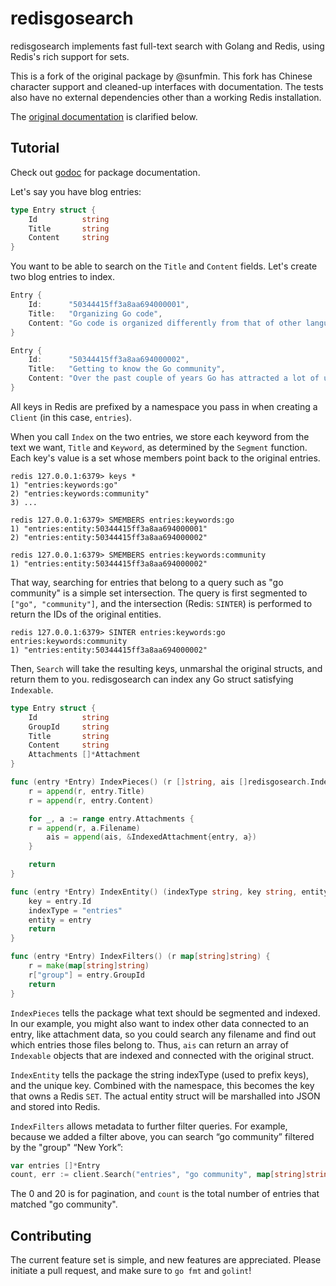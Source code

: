 # redisgosearch

redisgosearch implements fast full-text search with Golang and Redis, using Redis's rich support for sets.

This is a fork of the original package by @sunfmin. This fork has Chinese character support and cleaned-up interfaces with documentation. The tests also have no external dependencies other than a working Redis installation.

The [original documentation](https://theplant.jp/en/blogs/13-techforce-making-a-simple-full-text-search-with-golang-and-redis) is clarified below.

## Tutorial

Check out [godoc](http://godoc.org/github.com/purohit/redisgosearch) for package documentation.

Let's say you have blog entries:

```go
type Entry struct {
    Id          string
    Title       string
    Content     string
}
```

You want to be able to search on the `Title` and `Content` fields. Let's create two blog entries to index.

```go
Entry {
    Id:      "50344415ff3a8aa694000001",
    Title:   "Organizing Go code",
    Content: "Go code is organized differently from that of other languages. This post discusses",
}

Entry {
    Id:      "50344415ff3a8aa694000002",
    Title:   "Getting to know the Go community",
    Content: "Over the past couple of years Go has attracted a lot of users and contributors",
}
```

All keys in Redis are prefixed by a namespace you pass in when creating a `Client` (in this case, `entries`).

When you call `Index` on the two entries, we store each keyword from the text we want, `Title` and `Keyword`, as determined by the `Segment` function. Each key's value is a set whose members point back to the original entries.

```
redis 127.0.0.1:6379> keys *
1) "entries:keywords:go"
2) "entries:keywords:community"
3) ...

redis 127.0.0.1:6379> SMEMBERS entries:keywords:go
1) "entries:entity:50344415ff3a8aa694000001"
2) "entries:entity:50344415ff3a8aa694000002"

redis 127.0.0.1:6379> SMEMBERS entries:keywords:community
1) "entries:entity:50344415ff3a8aa694000002"
```

That way, searching for entries that belong to a query such as "go community" is a simple set intersection. The query is first segmented to `["go", "community"]`, and the intersection (Redis: `SINTER`) is performed to return the IDs of the original entities.

```
redis 127.0.0.1:6379> SINTER entries:keywords:go entries:keywords:community
1) "entries:entity:50344415ff3a8aa694000002"
```
Then, `Search` will take the resulting keys, unmarshal the original structs,
and return them to you. redisgosearch can index any Go struct satisfying `Indexable`.

```go
type Entry struct {
    Id          string
    GroupId     string
    Title       string
    Content     string
    Attachments []*Attachment
}

func (entry *Entry) IndexPieces() (r []string, ais []redisgosearch.Indexable) {
    r = append(r, entry.Title)
    r = append(r, entry.Content)

    for _, a := range entry.Attachments {
    r = append(r, a.Filename)
        ais = append(ais, &IndexedAttachment{entry, a})
    }

    return
}

func (entry *Entry) IndexEntity() (indexType string, key string, entity interface{}) {
    key = entry.Id
    indexType = "entries"
    entity = entry
    return
}

func (entry *Entry) IndexFilters() (r map[string]string) {
    r = make(map[string]string)
    r["group"] = entry.GroupId
    return
}
```

`IndexPieces` tells the package what text should be segmented and indexed. In our example, you might also want to index other data connected to an entry, like attachment data, so you could search any filename and find out which entries those files belong to. Thus, `ais` can return an array of `Indexable` objects that are indexed and connected with the original struct.

`IndexEntity` tells the package the string indexType (used to prefix keys), and the unique key. Combined with the namespace, this becomes the key that owns a Redis `SET`. The actual entity struct will be marshalled into JSON and stored into Redis.

`IndexFilters` allows metadata to further filter queries. For example, because we added a filter above, you can search “go community” filtered by the "group" “New York”:

```go
var entries []*Entry
count, err := client.Search("entries", "go community", map[string]string{"group": "New York"}, 0, 20, &entries)
```

The 0 and 20 is for pagination, and `count` is the total number of entries that matched "go community".

## Contributing
The current feature set is simple, and new features are appreciated. Please initiate a pull request, and make sure to `go fmt` and `golint`!
